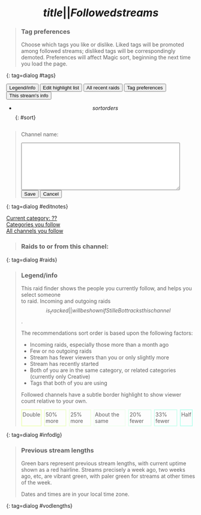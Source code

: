 # $$title||Followed streams$$

> ### Tag preferences
> Choose which tags you like or dislike. Liked tags will be promoted among
> followed streams; disliked tags will be correspondingly demoted. Preferences
> will affect Magic sort, beginning the next time you load the page.
>
> <ul></ul>
{: tag=dialog #tags}

<button id=legend>Legend/info</button> <button id=highlights>Edit highlight list</button>
<button id=allraids>All recent raids</button> <button id=tagprefs>Tag preferences</button>
<button id=mydetails>This stream's info</button>

* $$sortorders$$
{: #sort}

<div id=streams class=sizeborders></div>
<div id=copied>Copied!</div>

> <span id=notes_about_channel>Channel name: </span>
>
> <form method=dialog>
> <textarea rows=8 cols=50></textarea>
> <button value="save">Save</button> <button value="cancel">Cancel</button>
> </form>
{: tag=dialog #editnotes}

<a id=yourcat href="#" target="_blank">Current category: ??</a><br>
<a href="raidfinder?categories" target="_blank">Categories you follow</a><br>
<a href="raidfinder?allfollows" target="_blank">All channels you follow</a>

> ### Raids to or from this channel:
> <ul></ul>
{: tag=dialog #raids}

<style>
#streams {
	display: flex;
	flex-wrap: wrap;
	justify-content: space-around;
}
#streams > div {
	width: 324px; /* the width of the preview image plus border size */
	margin-bottom: 1em;
}
#streams ul {list-style-type: none; margin: 0; padding: 0; flex-grow: 1;}
#streams li {
	padding-left: 2em;
	text-indent: -2em;
}
.avatar {max-width: 40px;}
.inforow {display: flex; overflow-x: clip;}
.inforow .img {flex-grow: 0; padding: 0.25em;}
.streamtitle {font-size: 85%;}
.emote {max-height: 1.25em;}
.tag {
	display: inline-block;
	padding: 0 0.125em; text-indent: 0; /* Override the general text-wrap settings from above */
	background: #ddd;
	border: 1px solid black;
	margin-right: 0.5em;
	font-size: 80%;
}
.tag.autotag {
	font-style: italic;
}
.tagpref-3 {background-color: #d99; border: 1px solid red;}
.tagpref-2 {background-color: #ecc; border: 1px solid red;}
.tagpref-1 {background-color: #fee; border: 1px solid red;}
.tagpref0 {border: 1px solid transparent;}
.tagpref1 {background-color: #dfd; border: 1px solid green;}
.tagpref2 {background-color: #beb; border: 1px solid green;}
.tagpref3 {background-color: #9d9; border: 1px solid green;}

#sort::before {content: "Sort: "; margin: 0.5em 1em 0em -1em;}
#sort {
	display: flex;
	list-style-type: none;
}
#sort li {
	cursor: pointer;
	margin: 0.25em;
	padding: 0.25em;
	text-decoration: solid underline;
}
#sort li.current {text-decoration: double underline;}
.uptime {cursor: pointer;}
.raid-incoming {font-weight: bold;}
.raid-incoming,.raid-outgoing {cursor: pointer;}
.notes {margin-right: 0.5em;}
.notes.absent {filter: grayscale(1);}
main {max-width: none!important;} /* Override the normal StilleBot style */

.bcasttype {
	background-color: purple;
	color: white;
	border-radius: 50%;
}

.highlighted {
	background-color: #ffc;
	border: 1px solid #ff0;
}

.sizeborders > div {border: 2px solid transparent;}
.sizeborders > div.much_smaller     {border-color: #bfe;}
.sizeborders > div.smaller          {border-color: #cfe;}
.sizeborders > div.slightly_smaller {border-color: #dfe;}
.sizeborders > div.samesize         {border-color: #efe;}
.sizeborders > div.slightly_larger  {border-color: #efd;}
.sizeborders > div.larger           {border-color: #efc;}
.sizeborders > div.much_larger      {border-color: #efb;}

#viewerlegend {display: flex;}
#viewerlegend div {margin-right: 0.5em; padding: 0.25em 0.125em;}

#vodlengths {width: min-content;}
#vodlengths li {
	width: 500px; /* TODO: Shrink this on narrow screens (but how much?) */
	margin-right: 25px;
}
.is_following {background: #eef;}
.not_following {background: #ddf; border: 1px solid blue;}

.magic-score {
	display: inline-block;
	min-width: 2em;
	text-align: end;
}

.clipbtn {cursor: copy;}
#copied {
	opacity: 0;
	position: absolute;
	background: black;
	color: white;
	border: 1px solid green;
	margin-left: 1.5em;
	padding: 2px;
	cursor: default;
	transition: opacity 2s 0.5s;
}
#copied.shown {
	opacity: 1;
	transition: opacity .5s 0s;
}

#chat_restrictions li {
	background: red;
	color: yellow;
	font-weight: bold;
	padding: 2px 6px;
	margin: 2px 0;
	list-style-type: none;
	width: max-content;
}

.uptime .warning {
	background: yellow;
	margin-right: 0.25em;
}
.uptime .allclear {
	background: #a0f0c0;
	margin-right: 0.25em;
}
</style>

> ### Legend/info
> This raid finder shows the people you currently follow, and helps you select someone<br>
> to raid. Incoming and outgoing raids $$is_tracked||will be shown if StilleBot tracks this channel$$.
>
> The recommendations sort order is based upon the following factors:
>
> * Incoming raids, especially those more than a month ago
> * Few or no outgoing raids
> * Stream has fewer viewers than you or only slightly more
> * Stream has recently started
> * Both of you are in the same category, or related categories (currently only Creative)
> * Tags that both of you are using
>
> Followed channels have a subtle border highlight to show viewer count relative to your own.
> <div id=viewerlegend class=sizeborders>
> <div class=much_larger>Double</div>
> <div class=larger>50% more</div>
> <div class=slightly_larger>25% more</div>
> <div class=samesize>About the same</div>
> <div class=slightly_smaller>20% fewer</div>
> <div class=smaller>33% fewer</div>
> <div class=much_smaller>Half</div>
> </div>
{: tag=dialog #infodlg}

<script type=module src="$$static||raidfinder.js$$"></script>

> ### Previous stream lengths
>
> Green bars represent previous stream lengths, with current uptime shown as a red hairline.
> Streams precisely a week ago, two weeks ago, etc, are vibrant green, with paler green for
> streams at other times of the week.
>
> Dates and times are in your local time zone.
>
> <span id=is_following></span>
> <ul id=chat_restrictions></ul>
>
> <ul id=vods></ul>
{: tag=dialog #vodlengths}
